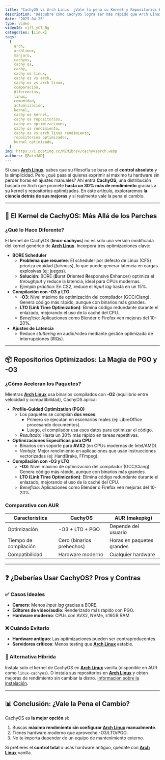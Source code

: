 ```yaml
---
title: "CachyOS vs Arch Linux: ¿Vale la pena su Kernel y Repositorios Optimizados?"
description: "Descubre cómo CachyOS logra ser más rápido que Arch Linux gracias a su kernel con BORE Scheduler, compilación -O3/LTO y repositorios con PGO. Te explicamos la ciencia detrás de sus optimizaciones."
date: "2025-04-25"
type: video
videoId: vjfl_yCT_Rg
categories: [Linux]
tags:
  [
    arch,
    archlinux,
    manjaro,
    cachyos,
    cachy os,
    cachy,
    cachy os linux,
    cachy os vs arch,
    cachy os vs arch linux,
    comparación,
    diferencias,
    linux,
    comunidad,
    actualización,
    kernel,
    cachy os kernel,
    cachy os repositorios,
    cachy os optimizaciones,
    cachy os rendimiento,
    cachy os vs arch linux rendimiento,
    repositorios optimizados,
    kernel optimizado,
  ]
img: https://i.postimg.cc/MZM1bnsv/cachyvsarch.webp
authors: [PatoJAD]
---
```


Si usas **[Arch Linux](/post/2025/02/qué-es-arch-linux-la-mejor-distribución-para-usuarios-avanzados/)**, sabes que su filosofía se basa en el **control absoluto** y la simplicidad. Pero ¿qué pasa si quieres exprimir al máximo tu hardware sin perder horas en ajustes manuales? Ahí entra **CachyOS**, una distribución basada en Arch que promete **hasta un 30% más de rendimiento** gracias a su kernel y repositorios optimizados. En este artículo, exploraremos **la ciencia detrás de sus mejoras** y si realmente vale la pena el cambio.

---

## 🔧 El Kernel de CachyOS: Más Allá de los Parches

### ¿Qué lo Hace Diferente?

El kernel de CachyOS (**linux-cachyos**) no es solo una versión modificada del kernel genérico de **[Arch Linux](/post/2025/02/qué-es-arch-linux-la-mejor-distribución-para-usuarios-avanzados/)**. Incorpora tres optimizaciones clave:

- **BORE Scheduler** 
   - **Problema que resuelve**: El scheduler por defecto de Linux (CFS) prioriza equidad (_fairness_), lo que puede generar latencia en cargas explosivas (ej: juegos).
   - **Solución**: BORE (**B**urst **O**riented **R**esponsive **E**nhancer) optimiza el _throughput_ y reduce la latencia, ideal para CPUs modernas.
   - _Ejemplo práctico_: En CS2, reduce el _input lag_ hasta en un 15%.
- **Compilación con -O3 y LTO**
   - **-O3**: Nivel máximo de optimización del compilador (GCC/Clang). Genera código más rápido, aunque con binarios más grandes.
   - **LTO (Link Time Optimization)**: Elimina código redundante durante el enlazado, mejorando el uso de la caché del CPU.
   - _Beneficio_: Aplicaciones como Blender o Firefox ven mejoras del 10-20%.
- **Ajustes de Latencia**
   - Reduce _stuttering_ en audio/video mediante gestión optimizada de interrupciones (IRQs).

---

## 📦 Repositorios Optimizados: La Magia de PGO y -O3

### ¿Cómo Aceleran los Paquetes?

Mientras **[Arch Linux](/post/2025/02/qué-es-arch-linux-la-mejor-distribución-para-usuarios-avanzados/)** usa binarios compilados con **-O2** (equilibrio entre velocidad y compatibilidad), CachyOS aplica:

- **Profile-Guided Optimization (PGO)**
   - Los paquetes se compilan **dos veces**:
     - Primero se ejecutan en escenarios reales (ej: LibreOffice procesando documentos).
     - Luego, el compilador usa esos datos para optimizar el código.
   - _Resultado_: Hasta un 30% más rápido en tareas repetitivas.
- **Optimizaciones Específicas para CPU**
   - Binarios con soporte para **AVX2** (en CPUs modernas de Intel/AMD).
   - _Ventaja_: Mejor rendimiento en aplicaciones que usan instrucciones vectorizadas (ej: HandBrake, FFmpeg).
- **Compilación con -O3 y LTO**
   - **-O3**: Nivel máximo de optimización del compilador (GCC/Clang). Genera código más rápido, aunque con binarios más grandes.
   - **LTO (Link Time Optimization)**: Elimina código redundante durante el enlazado, mejorando el uso de la caché del CPU.
   - _Beneficio_: Aplicaciones como Blender o Firefox ven mejoras del 10-20%.

### Comparativa con AUR

| **Característica**    | **CachyOS**               | **AUR (makepkg)**         |
| --------------------- | ------------------------- | ------------------------- |
| Optimización          | -O3 + LTO + PGO           | Depende del usuario       |
| Tiempo de compilación | Cero (binarios prehechos) | Horas en paquetes grandes |
| Compatibilidad        | Hardware moderno          | Cualquier hardware        |

---

## ❓ ¿Deberías Usar CachyOS? Pros y Contras

### ✅ Casos Ideales

- **Gamers**: Menos _input lag_ gracias a BORE.
- **Editores de video/audio**: Renderizado más rápido con PGO.
- **Hardware moderno**: CPUs con AVX2, NVMe, ≥16GB RAM.

### ❌ Cuándo Evitarlo

- **Hardware antiguo**: Las optimizaciones pueden ser contraproducentes.
- **Servidores críticos**: Menos testing que **[Arch Linux](/post/2025/02/qué-es-arch-linux-la-mejor-distribución-para-usuarios-avanzados/)** estable.

### 🔄 Alternativa Híbrida

Instala solo el kernel de CachyOS en **[Arch Linux](/post/2025/02/qué-es-arch-linux-la-mejor-distribución-para-usuarios-avanzados/)** vanilla (disponible en AUR como `linux-cachyos`). O instala sus repositorios en **[Arch Linux](/post/2025/02/qué-es-arch-linux-la-mejor-distribución-para-usuarios-avanzados/)** y obten mejoras de rendimiento sin cambiar la distro. [Informacion sobre la instalación](https://wiki.cachyos.org/features/optimized_repos/#adding-our-repositories-to-an-existing-arch-linux-install). 

---

## 📊 Conclusión: ¿Vale la Pena el Cambio?

CachyOS es **la mejor opción** si:

1. Buscas **máximo rendimiento sin configurar **[Arch Linux](/post/2025/02/qué-es-arch-linux-la-mejor-distribución-para-usuarios-avanzados/)** manualmente**.
2. Tienes hardware moderno que aproveche -O3/LTO/PGO.
3. No te importa depender de un equipo de mantenimiento externo.

Si prefieres el **control total** o usas hardware antiguo, quédate con **[Arch Linux](/post/2025/02/qué-es-arch-linux-la-mejor-distribución-para-usuarios-avanzados/)** vanilla.
